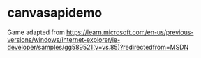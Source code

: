 # canvasapidemo

Game adapted from https://learn.microsoft.com/en-us/previous-versions/windows/internet-explorer/ie-developer/samples/gg589521(v=vs.85)?redirectedfrom=MSDN
